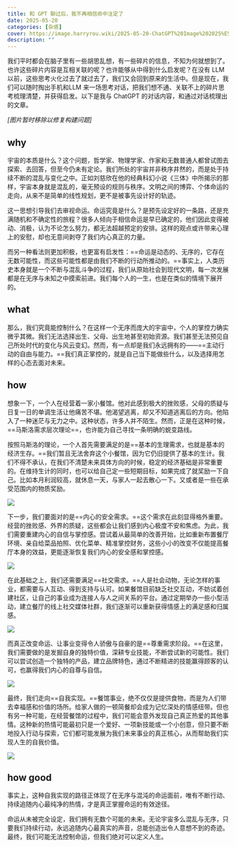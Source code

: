 ```yaml
---
title: 和 GPT 聊过后，我不再相信命中注定了
date: 2025-05-20
categories: [杂感]
cover: https://image.harryrou.wiki/2025-05-20-ChatGPT%20Image%202025%E5%B9%B45%E6%9C%8820%E6%97%A5%2008_08_10.png
description: ""
---
```


我们平时都会在脑子里有一些胡思乱想，有一些碎片的信息，不知为何就想到了。也许这些碎片内容是互相关联的呢？也许能够从中得到什么启发呢？在没有 LLM 以前，这些思考火化过去了就过去了，我们又会回到原来的生活中。但是现在，我们可以随时掏出手机和LLM 来一场思考对话，把我们想不通、关联不上的碎片思考梳理清楚，并获得启发。以下是我与 ChatGPT 的对话内容，和通过对话梳理出的文章。

<!-- 临时移除有问题的图片以修复 Netlify 构建 -->
<!-- ![](https://image.harryrou.wiki/2025-05-20-CleanShot%202025-05-20%20at%2012.32.30%402x.png) -->

*[图片暂时移除以修复构建问题]*

## why

宇宙的本质是什么？这个问题，哲学家、物理学家、作家和无数普通人都曾试图去探索、去回答，但至今仍未有定论。我们所处的宇宙并非秩序井然的，而是处于持续不断的混乱与变化之中。正如刘慈欣在他的经典科幻小说《三体》中所揭示的那样，宇宙本身就是混乱的，毫无预设的规则与秩序。文明之间的博弈、个体命运的走向，从来不是简单的线性规划，更不是被事先设计好的轨迹。

这一思想引导我们去审视命运。命运究竟是什么？是预先设定好的一条路，还是充满随机和不确定性的旅程？很多人倾向于相信命运是早已确定的，他们因此变得被动、消极，认为不论怎么努力，都无法超越预定的安排。这样的观点或许带来心理上的安慰，却也无意间剥夺了我们内心真正的力量。

而另一种看法则更加积极，也更富有启发性：==命运是动态的、无序的，它存在无数可能性，而这些可能性都是由我们不断的行动所推动的。==事实上，人类历史本身就是一个不断与混乱斗争的过程，我们从原始社会到现代文明，每一次发展都是在无序与未知之中摸索前进。我们每个人的一生，也是在类似的情境下展开的。

## what

那么，我们究竟能控制什么？在这样一个无序而庞大的宇宙中，个人的掌控力确实微乎其微。我们无法选择出生、父母、出生地甚至初始资源。我们甚至无法预见自己所处时代的变化与风云变幻。然而，有一点却是我们永远拥有的——==主动行动的自由与能力。==我们真正掌控的，就是自己当下能做些什么，以及选择用怎样的心态去面对未来。

## how

想象一下，一个人在经营着一家小餐馆。他对此感到极大的挫败感，父母的质疑与日复一日的单调生活让他痛苦不堪。他渴望逃离，却又不知道逃离后的方向。他陷入了一种迷茫与无力之中。这种状态，许多人并不陌生。然而，正是在这种时候，==马斯洛需求层次理论==，也许能为自己寻找一条明确的蜕变路线。

按照马斯洛的理论，一个人首先需要满足的是==基本的生理需求，也就是基本的经济生存。==我们暂且无法舍弃这个小餐馆，因为它仍旧提供了基本的生计。我们不得不承认，在我们不清楚未来具体方向的时候，稳定的经济基础是非常重要的。在维持生计的同时，也可以给自己定一些短期目标，如果完成了就奖励一下自己。比如本月利润较高，就休息一天，与家人一起去散心一下。又或者是一些在承受范围内的物质奖励。

![](https://image.harryrou.wiki/2025-05-20-040612.png)

下一步，我们要面对的是==内心的安全需求。==这个需求在此刻显得格外重要。经营的挫败感、外界的质疑，这些都会让我们感到内心极度不安和焦虑。为此，我们需要重建内心的自信与掌控感。尝试着从最简单的改善开始，比如重新布置餐厅环境、亲自给菜品拍照、优化菜单、精准掌控财务，这些小小的改变不仅能提高餐厅本身的效益，更能逐渐恢复我们内心的安全感和掌控感。

![](https://image.harryrou.wiki/2025-05-20-040631.png)

在此基础之上，我们还需要满足==社交需求。==人是社会动物，无论怎样的事业，都需要与人互动、得到支持与认可。如果餐馆目前缺乏社交互动，不妨试着创建社区，让自己的事业成为连接人与人之间关系的平台。通过定期举办一些小型活动，建立餐厅的线上社交媒体社群，我们逐渐可以重新获得情感上的满足感和归属感。

![](https://image.harryrou.wiki/2025-05-20-040645.png)

而真正改变命运、让事业变得令人骄傲与自豪的是==尊重需求阶段。==在这里，我们需要做的是发掘自身的独特价值，深耕专业技能，不断尝试新的可能性。我们可以尝试创造一个独特的产品，建立品牌特色，通过不断精进的技能赢得顾客的认可，也赢得我们内心的自尊与自信。

![](https://image.harryrou.wiki/2025-05-20-040948.png)

最终，我们走向==自我实现。==餐馆事业，绝不仅仅是提供食物，而是为人们带去幸福感和价值的场所。给家人做的一顿简餐却会成为记忆深处的情感纽带。但也有另一种可能，在经营餐馆的过程中，我们可能会意外发现自己真正热爱的其他事情。这种新的热情可能最初只是一个爱好、一项新技能或一个小创意，但只要不断地投入行动与探索，它们都可能发展为我们未来事业的真正核心，从而帮助我们实现人生的自我价值。

![](https://image.harryrou.wiki/2025-05-20-041814.png)
## how good

事实上，这种自我实现的路径正体现了在无序与混沌的命运面前，唯有不断行动、持续追随内心最纯净的热情，才是真正掌握命运的有效途径。

命运从未被完全设定，我们拥有无数个可能的未来。无论宇宙多么混乱与无序，只要我们持续行动，永远追随内心最真实的声音，总能创造出令人意想不到的奇迹。最终，我们可能无法控制命运，但我们绝对可以定义人生。

<!-- ![](https://image.harryrou.wiki/2025-05-20-ChatGPT%20Image%202025%E5%B9%B45%E6%9C%8820%E6%97%A5%2008_08_10.png) -->